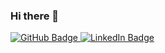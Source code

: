 ### Hi there 👋

<a href="https://github.com/KatBaginska" target="_blank">
  <img src="https://img.shields.io/badge/GitHub-000000?style=for-the-badge&logo=GitHub&logoColor=white" alt="GitHub Badge">
</a>
<a href="https://www.linkedin.com/in/katarzyna-baginska-0baa4a152/" target="_blank">
  <img src="https://img.shields.io/badge/LinkedIn-0077B5?style=for-the-badge&logo=linkedin&logoColor=white" alt="LinkedIn Badge">
</a>



<!--
**KatBaginska/KatBaginska** is a ✨ _special_ ✨ repository because its `README.md` (this file) appears on your GitHub profile.

Here are some ideas to get you started:

- 🔭 I’m currently working on ...
- 🌱 I’m currently learning ...
- 👯 I’m looking to collaborate on ...
- 🤔 I’m looking for help with ...
- 💬 Ask me about ...
- 📫 How to reach me: ...
- 😄 Pronouns: ...
- ⚡ Fun fact: ...
-->
